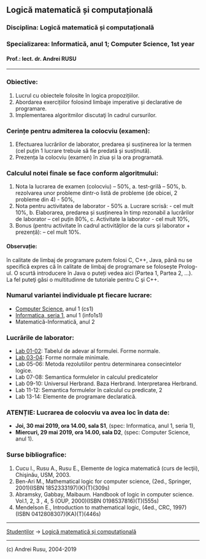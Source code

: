 ## Logică matematică și computațională

### **Disciplina**: Logică matematică și computațională

### **Specializarea**: Informatică, anul 1; Computer Science, 1st year

#### Prof.: lect. dr. Andrei RUSU

---

### Obiective:

1. Lucrul cu obiectele folosite în logica propozițiilor. 
2. Abordarea exercițiilor folosind limbaje imperative și declarative de programare. 
3. Implementarea algoritmilor discutaţi în cadrul cursurilor.

### Cerințe pentru admiterea la colocviu (examen):

1. Efectuarea lucrărilor de laborator, predarea și susținerea lor la termen (cel puțin 1 lucrare trebuie să fie predată și susținută).
2. Prezența la colocviu (examen) în ziua și la ora programată.

### Calculul  notei finale se face conform algoritmului:

1. Nota la lucrarea de examen (colocviu) – 50%,
   a. test-grilă – 50%,
   b. rezolvarea unor probleme dintr-o listă de probleme (de obicei, 2 probleme din 4) - 50%,
2. Nota pentru activitatea de laborator - 50%
   a. Lucrare scrisă: - cel mult 10%,
   b. Elaborarea, predarea și susținerea în timp rezonabil a lucrărilor de laborator – cel puțin 80%,
   c. Activitate la laborator - cel mult 10%,
3. Bonus (pentru activitate în cadrul activităților de la curs și laborator + prezență): – cel mult 10%. 

#### Observație: 

în calitate de limbaj de programare putem folosi C, C++, Java, până nu se specifică expres că în calitate de limbaj  de programare se folosește Prolog-ul. O scurtă introducere în Java o puteți vedea aici (Partea 1, Partea 2, ...). La fel puteţi găsi o multitudinne de tutoriale pentru C şi C++.

### Numarul variantei individuale pt fiecare lucrare: 

* [Computer Science](./cs1.htm), anul 1 (cs1)
* [Informatica, seria 1](./info1s1.htm), anul 1 (info1s1)
* Matematică-Informatică, anul 2

### Lucrările de laborator:

* [Lab 01-02](./LC-info1-lab-01.htm): Tabelul de adevar al formulei. Forme normale. 
* [Lab 03-04](./LC-info1-lab-03-04.htm): Forme normale minimale.
* Lab 05-06: Metoda rezolutiilor pentru determinarea consecintelor logice. 
* Lab 07-08: Semantica formulelor in calculul predicatelor
* Lab 09-10: Universul Herbrand. Baza Herbrand. Interpretarea Herbrand.
* Lab 11-12: Semantica formulelor în calculul cu predicate, 2
* Lab 13-14: Elemente de programare declaratică. 

### ATENȚIE: Lucrarea de colocviu va avea loc în data de:

* **Joi, 30 mai 2019, ora 14.00, sala S1**, (spec: Informatica, anul 1, seria 1),
* **Miercuri, 29 mai 2019, ora 14.00, sala D2**, (spec: Computer Science, anul 1). 

### Surse bibliografice:

1. Cucu I., Rusu A., Rusu E., Elemente de logica matematică (curs de lecţii), Chişinău, USM, 2003. 
2. Ben-Ari M., Mathematical logic for computer science, (2ed., Springer, 2001)(ISBN 1852333197)(K)(T)(309s)
3. Abramsky, Gabbay, Maibaum. Handbook of logic in computer science. Vol.1, 2, 3 , 4, 5 (OUP, 2000)(ISBN 0198537816)(T)(555s)
4. Mendelson E., Introduction to mathematical logic, (4ed., CRC, 1997)(ISBN 0412808307)(KA)(T)(446s)

***

[Studenților](./) -> [Logică matematică și computațională]() 

---

(c) Andrei Rusu, 2004-2019



